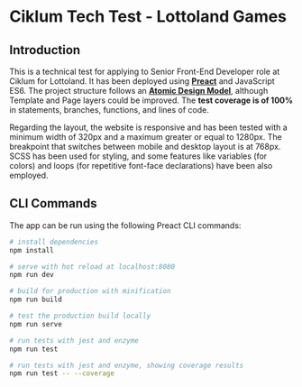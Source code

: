 # Ciklum Tech Test - Lottoland Games

## Introduction
This is a technical test for applying to Senior Front-End Developer role at Ciklum for Lottoland. It has been deployed using [**Preact**](https://preactjs.com/) and JavaScript ES6. The project structure follows an [**Atomic Design Model**](https://bradfrost.com/blog/post/atomic-web-design/), although Template and Page layers could be improved. The **test coverage is of 100%** in statements, branches, functions, and lines of code.

Regarding the layout, the website is responsive and has been tested with a minimum width of 320px and a maximum greater or equal to 1280px. The breakpoint that switches between mobile and desktop layout is at 768px. SCSS has been used for styling, and some features like variables (for colors) and loops (for repetitive font-face declarations) have been also employed.

## CLI Commands
The app can be run using the following Preact CLI commands:
``` bash
# install dependencies
npm install

# serve with hot reload at localhost:8080
npm run dev

# build for production with minification
npm run build

# test the production build locally
npm run serve

# run tests with jest and enzyme
npm run test

# run tests with jest and enzyme, showing coverage results
npm run test -- --coverage
```

